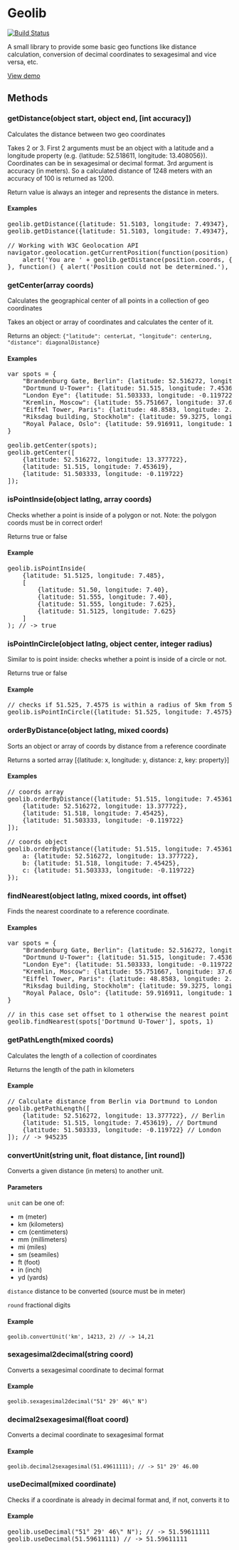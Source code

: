 # Geolib
[![Build Status](https://secure.travis-ci.org/manuelbieh/Geolib.png?branch=master)](http://travis-ci.org/manuelbieh/Geolib)

A small library to provide some basic geo functions like distance calculation, conversion of decimal coordinates to sexagesimal and vice versa, etc.

[View demo](http://www.manuel-bieh.de/publikationen/scripts/geolib/demo.html)

## Methods

### getDistance(object start, object end, [int accuracy])

Calculates the distance between two geo coordinates

Takes 2 or 3. First 2 arguments must be an object with a latitude and a longitude property (e.g. {latitude: 52.518611, longitude: 13.408056}). Coordinates can be in sexagesimal or decimal format. 3rd argument is accuracy (in meters). So a calculated distance of 1248 meters with an accuracy of 100 is returned as 1200.

Return value is always an integer and represents the distance in meters.

#### Examples

<pre>geolib.getDistance({latitude: 51.5103, longitude: 7.49347}, {latitude: "51° 31' N", longitude: 7° 28' E});
geolib.getDistance({latitude: 51.5103, longitude: 7.49347}, {latitude: "51° 31' N", longitude: "7° 28' E"});

// Working with W3C Geolocation API
navigator.geolocation.getCurrentPosition(function(position) {
	alert('You are ' + geolib.getDistance(position.coords, {latitude: 51.525, longitude: 7.4575}) + ' meters away from 51.525, 7.4575');
}, function() { alert('Position could not be determined.'), {enableHighAccuracy: true});
</pre>

### getCenter(array coords)

Calculates the geographical center of all points in a collection of geo coordinates

Takes an object or array of coordinates and calculates the center of it.

Returns an object: `{"latitude": centerLat, "longitude": centerLng, "distance": diagonalDistance}`

#### Examples

<pre>var spots = {
	"Brandenburg Gate, Berlin": {latitude: 52.516272, longitude: 13.377722},
	"Dortmund U-Tower": {latitude: 51.515, longitude: 7.453619},
	"London Eye": {latitude: 51.503333, longitude: -0.119722},
	"Kremlin, Moscow": {latitude: 55.751667, longitude: 37.617778},
	"Eiffel Tower, Paris": {latitude: 48.8583, longitude: 2.2945},
	"Riksdag building, Stockholm": {latitude: 59.3275, longitude: 18.0675},
	"Royal Palace, Oslo": {latitude: 59.916911, longitude: 10.727567}
}

geolib.getCenter(spots);
geolib.getCenter([
	{latitude: 52.516272, longitude: 13.377722}, 
	{latitude: 51.515, longitude: 7.453619}, 
	{latitude: 51.503333, longitude: -0.119722}
]);
</pre>

### isPointInside(object latlng, array coords)

Checks whether a point is inside of a polygon or not. 
Note: the polygon coords must be in correct order!

Returns true or false

#### Example
<pre>
geolib.isPointInside(
	{latitude: 51.5125, longitude: 7.485}, 
	[
		{latitude: 51.50, longitude: 7.40},
		{latitude: 51.555, longitude: 7.40},
		{latitude: 51.555, longitude: 7.625},
		{latitude: 51.5125, longitude: 7.625}
	]
); // -> true</pre>

### isPointInCircle(object latlng, object center, integer radius)

Similar to is point inside: checks whether a point is inside of a circle or not. 

Returns true or false

#### Example

<pre>// checks if 51.525, 7.4575 is within a radius of 5km from 51.5175, 7.4678
geolib.isPointInCircle({latitude: 51.525, longitude: 7.4575}, {latitude: 51.5175, longitude: 7.4678}, 5000);</pre>

### orderByDistance(object latlng, mixed coords)

Sorts an object or array of coords by distance from a reference coordinate

Returns a sorted array [{latitude: x, longitude: y, distance: z, key: property}]

#### Examples

<pre>
// coords array
geolib.orderByDistance({latitude: 51.515, longitude: 7.453619}, [
	{latitude: 52.516272, longitude: 13.377722}, 
	{latitude: 51.518, longitude: 7.45425}, 
	{latitude: 51.503333, longitude: -0.119722}
]);

// coords object
geolib.orderByDistance({latitude: 51.515, longitude: 7.453619}, {
	a: {latitude: 52.516272, longitude: 13.377722}, 
	b: {latitude: 51.518, longitude: 7.45425}, 
	c: {latitude: 51.503333, longitude: -0.119722}
});
</pre>

### findNearest(object latlng, mixed coords, int offset)

Finds the nearest coordinate to a reference coordinate.

#### Examples

<pre>var spots = {
	"Brandenburg Gate, Berlin": {latitude: 52.516272, longitude: 13.377722},
	"Dortmund U-Tower": {latitude: 51.515, longitude: 7.453619},
	"London Eye": {latitude: 51.503333, longitude: -0.119722},
	"Kremlin, Moscow": {latitude: 55.751667, longitude: 37.617778},
	"Eiffel Tower, Paris": {latitude: 48.8583, longitude: 2.2945},
	"Riksdag building, Stockholm": {latitude: 59.3275, longitude: 18.0675},
	"Royal Palace, Oslo": {latitude: 59.916911, longitude: 10.727567}
}

// in this case set offset to 1 otherwise the nearest point will always be your reference point
geolib.findNearest(spots['Dortmund U-Tower'], spots, 1) 
</pre>

### getPathLength(mixed coords)

Calculates the length of a collection of coordinates

Returns the length of the path in kilometers

#### Example

<pre>
// Calculate distance from Berlin via Dortmund to London
geolib.getPathLength([
	{latitude: 52.516272, longitude: 13.377722}, // Berlin
	{latitude: 51.515, longitude: 7.453619}, // Dortmund
	{latitude: 51.503333, longitude: -0.119722} // London
]); // -> 945235</pre>

### convertUnit(string unit, float distance, [int round])

Converts a given distance (in meters) to another unit.

#### Parameters

`unit` can be one of:

- m (meter)
- km (kilometers)
- cm (centimeters)
- mm (millimeters)
- mi (miles)
- sm (seamiles)
- ft (foot)
- in (inch)
- yd (yards)

`distance` distance to be converted (source must be in meter)

`round` fractional digits

#### Example

`geolib.convertUnit('km', 14213, 2) // -> 14,21`

### sexagesimal2decimal(string coord)

Converts a sexagesimal coordinate to decimal format

#### Example

`geolib.sexagesimal2decimal("51° 29' 46\" N")`

### decimal2sexagesimal(float coord)

Converts a decimal coordinate to sexagesimal format


#### Example

`geolib.decimal2sexagesimal(51.49611111); // -> 51° 29' 46.00`


### useDecimal(mixed coordinate)

Checks if a coordinate is already in decimal format and, if not, converts it to

#### Example
<pre>geolib.useDecimal("51° 29' 46\" N"); // -> 51.59611111
geolib.useDecimal(51.59611111) // -> 51.59611111</pre>
